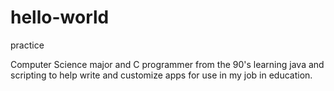 # hello-world
practice

Computer Science major and C programmer from the 90's learning java and scripting to help write and customize apps for use in my job in education.
